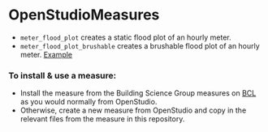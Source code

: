 OpenStudioMeasures
=======
- `meter_flood_plot` creates a static flood plot of an hourly meter.
- `meter_flood_plot_brushable` creates a brushable flood plot of an hourly meter. [Example](
https://cdn.rawgit.com/buildsci/Toolbox/master/OpenStudioMeasures/meter_flood_plot_brushable/tests/report_example.html)

### To install & use a measure: 
- Install the measure from the Building Science Group measures on [BCL](bcl.nrel.gov/) as you would normally from OpenStudio. 
- Otherwise, create a new measure from OpenStudio and copy in the relevant files from the measure in this repository.  
